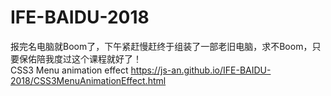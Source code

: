 # IFE-BAIDU-2018
报完名电脑就Boom了，下午紧赶慢赶终于组装了一部老旧电脑，求不Boom，只要保佑陪我度过这个课程就好了！
<br/>
CSS3 Menu animation effect
https://js-an.github.io/IFE-BAIDU-2018/CSS3MenuAnimationEffect.html
